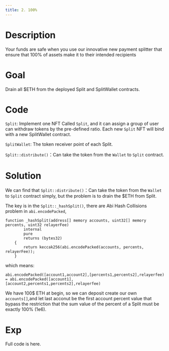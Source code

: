 ```yaml
---
title: 2. 100%
---
```

# Description

Your funds are safe when you use our innovative new payment splitter that ensure that 100% of assets make it to their intended recipients

# Goal

Drain all $ETH from the deployed Split and SplitWallet contracts.

# Code
`Split`: Implement one NFT Called `Split`, and it can assign a group of user can withdraw tokens by the pre-defined ratio. Each new `Split` NFT will bind with a new SplitWallet contract. 

`SplitWallet`: The token receiver point of each Split. 

`Split::distribute()`：Can take the token from the `Wallet` to `Split` contract.

# Solution
We can find that `Split::distribute()`：Can take the token from the `Wallet` to `Split` contract simply, but the problem is to drain the $ETH from Split.

The key is in the `Split::_hashSplit()`, there are Abi Hash Collisions problem in `abi.encodePacked`, 
```solidity
function _hashSplit(address[] memory accounts, uint32[] memory percents, uint32 relayerFee)
        internal
        pure
        returns (bytes32)
    {
        return keccak256(abi.encodePacked(accounts, percents, relayerFee));
    }
```
which means:
```solidity
abi.encodePacked([account1,account2],[percents1,percents2],relayerfee) = abi.encodePacked([account1],[account2,percents1,percents2],relayerfee)
```
We have 100$ ETH at begin, so we can deposit create our own `accounts[]`,and let last acconut be the first account percent value that bypass the restriction that the sum value of the percent of a Split must be exactly 100% (1e6).

# Exp
Full code is here.